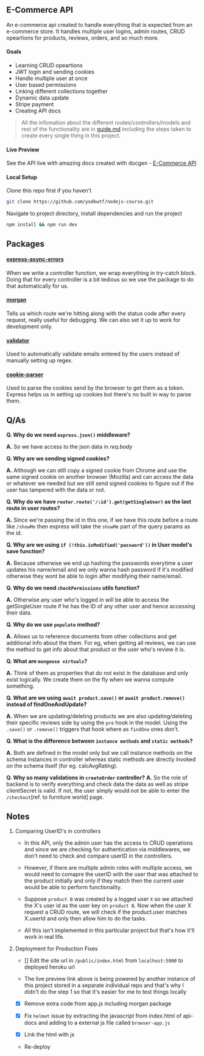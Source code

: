 ## E-Commerce API

An e-commerce api created to handle everything that is expected from an e-commerce store. It handles multiple user logins, admin routes, CRUD opeartions for products, reviews, orders, and so much more.

#### Goals

- Learning CRUD opeartions
- JWT login and sending cookies
- Handle multiple user at once
- User based permissions
- Linking different collections together
- Dynamic data update
- Stripe payment
- Creating API docs

> All the infomation about the different routes/controllers/models and rest of the functionality are in [guide.md]('/guide.md') including the steps taken to create every single thing in this project.




#### Live Preview

See the API live with amazing docs created with docgen - [E-Commerce API](https://e-commerce-api-10.herokuapp.com/)

#### Local Setup

Clone this repo first if you haven't

```bash
git clone https://github.com/yodkwtf/nodejs-course.git
```

Navigate to project directory, install dependencies and run the project

```bash
npm install && npm run dev
```

## Packages

#### [express-async-errors](https://github.com/davidbanham/express-async-errors#readme)

When we write a controller function, we wrap everything in try-catch block. Doing that for every controller is a bit tedious so we use the package to do that automatically for us.

#### [morgan](https://github.com/expressjs/morgan#readme)

Tells us which route we're hitting along with the status code after every request, really useful for debugging. We can also set it up to work for development only.

#### [validator](https://github.com/validatorjs/validator.js)

Used to automatically validate emails entered by the users instead of manually setting up regex.

#### [cookie-parser](https://github.com/expressjs/cookie-parser#readme)

Used to parse the cookies send by the browser to get them as a token. Express helps us in setting up cookies but there's no built in way to parse them.

## Q/As

**Q. Why do we need `express.json()` middleware?**

**A.** So we have access to the json data in _req.body_

**Q. Why are we sending signed cookies?**

**A.** Although we can still copy a signed cookie from Chrome and use the same signed cookie on another browser (Mozilla) and can access the data or whatever we needed but we still send signed cookies to figure out if the user has tampered with the data or not.

**Q. Why do we have `router.route('/:id').get(getSingleUser)` as the last route in user routes?**

**A.** Since we're passing the id in this one, if we have this route before a route like `/showMe` then express will take the `showMe` part of the query params as the id.

**Q. Why are we using `if (!this.isModified('password'))` in User model's save function?**

**A.** Because otherwise we end up hashing the passwords everytime a user updates his name/email and we only wanna hash password if it's modified otherwise they wont be able to login after modifying their name/email.

**Q. Why do we need `checkPermissions` utils function?**

**A.** Otherwise any user who's logged in will be able to access the getSingleUser route if he has the ID of any other user and hence accessing their data.

**Q. Why do we use `populate` method?**

**A.** Allows us to reference documents from other collections and get additional info about the them. For eg, when getting all reviews, we can use the method to get info about that product or the user who's review it is.

**Q. What are `mongoose virtuals`?**

**A.** Think of them as properties that do not exist in the database and only exist logically. We create them on the fly when we wanna compute something.

**Q. What are we using `await product.save()` or `await product.remove()` instead of findOneAndUpdate?**

**A.** When we are updating/deleting products we are also updating/deleting their specific reviews side by using the `pre` hook in the model. Using the `.save()` or `.remove()` triggers that hook where as `findOne` ones don't.

**Q. What is the difference between `instance methods` and `static methods`?**

**A.** Both are defined in the model only but we call instance methods on the schema instances in controller whereas static methods are directly invoked on the schema itself (for eg. calcAvgRating).

**Q. Why so many validations in `createOrder` controller?**
**A.** So the role of backend is to verify everything and check data the data as well as stripe clientSecret is valid. If not, the user simply would not be able to enter the `/checkout`[ref. to furniture world] page.

## Notes

1. Comparing UserID's in controllers

   - In this API, only the admin user has the access to CRUD operations and since we are checking for authentication via middlewares, we don't need to check and compare userID in the controllers.

   - However, if there are multiple admin roles with multiple access, we would need to comapre the userID with the user that was attached to the product initially and only if they match then the current user would be able to perform functionality.

   - Suppose `product B` was created by a logged user `X` so we attached the X's user id as the user key on `product B`. Now when the user X request a CRUD route, we will check if the product.user matches X.userId and only then allow him to do the tasks.

   - All this isn't implemented in this particular project but that's how it'll work in real life.

2. Deployment for Production Fixes

   - [] Edit the site url in `/public/index.html` from `localhost:5000` to deployed heroku url

   - The live preview link above is being powered by another instance of this project stored in a separate individual repo and that's why I didn't do the step 1 so that it's easier for me to test things locally

   - [x] Remove extra code from app.js including morgan package

   - [x] Fix `helmet` issue by extracting the javascript from index.html of api-docs and adding to a external js file called `browser-app.js`

   - [x] Link the html with js

   - Re-deploy
